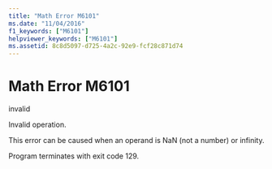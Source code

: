 ```yaml
---
title: "Math Error M6101"
ms.date: "11/04/2016"
f1_keywords: ["M6101"]
helpviewer_keywords: ["M6101"]
ms.assetid: 8c8d5097-d725-4a2c-92e9-fcf28c871d74
---
```

# Math Error M6101

invalid

Invalid operation.

This error can be caused when an operand is NaN (not a number) or infinity.

Program terminates with exit code 129.
